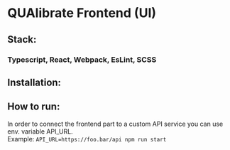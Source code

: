 # QUAlibrate Frontend (UI)

## Stack:

### Typescript, React, Webpack, EsLint, SCSS

## Installation:

## How to run:

In order to connect the frontend part to a custom API service you can use env.
variable API_URL.  
Example: `API_URL=https://foo.bar/api npm run start`
